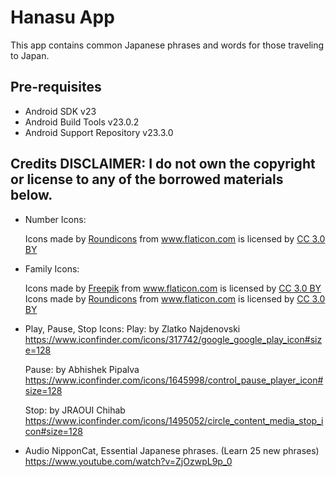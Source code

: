 Hanasu App
===================================

This app contains common Japanese phrases and words for those
traveling to Japan.

Pre-requisites
--------------

- Android SDK v23
- Android Build Tools v23.0.2
- Android Support Repository v23.3.0


Credits
DISCLAIMER:  I do not own the copyright or license to any of the borrowed materials below.
-------------------------------------------------------------------------------------------

- Number Icons:
	<div>Icons made by <a href="http://www.flaticon.com/authors/roundicons" title="Roundicons">Roundicons</a> from <a href="http://www.flaticon.com" title="Flaticon">www.flaticon.com</a> is licensed by <a href="http://creativecommons.org/licenses/by/3.0/" title="Creative Commons BY 3.0" target="_blank">CC 3.0 BY</a></div>

- Family Icons:
	<div>Icons made by <a href="http://www.freepik.com" title="Freepik">Freepik</a> from <a href="http://www.flaticon.com" title="Flaticon">www.flaticon.com</a> is licensed by <a href="http://creativecommons.org/licenses/by/3.0/" title="Creative Commons BY 3.0" target="_blank">CC 3.0 BY</a></div>

	<div>Icons made by <a href="http://www.flaticon.com/authors/roundicons" title="Roundicons">Roundicons</a> from <a href="http://www.flaticon.com" title="Flaticon">www.flaticon.com</a> is licensed by <a href="http://creativecommons.org/licenses/by/3.0/" title="Creative Commons BY 3.0" target="_blank">CC 3.0 BY</a></div>

- Play, Pause, Stop Icons:
	Play:
	by Zlatko Najdenovski
	https://www.iconfinder.com/icons/317742/google_google_play_icon#size=128
	
	Pause:
	by Abhishek Pipalva
	https://www.iconfinder.com/icons/1645998/control_pause_player_icon#size=128

	Stop:
	by JRAOUI Chihab
	https://www.iconfinder.com/icons/1495052/circle_content_media_stop_icon#size=128

- Audio
	NipponCat, Essential Japanese phrases. (Learn 25 new phrases)
	https://www.youtube.com/watch?v=ZjOzwpL9p_0

	
